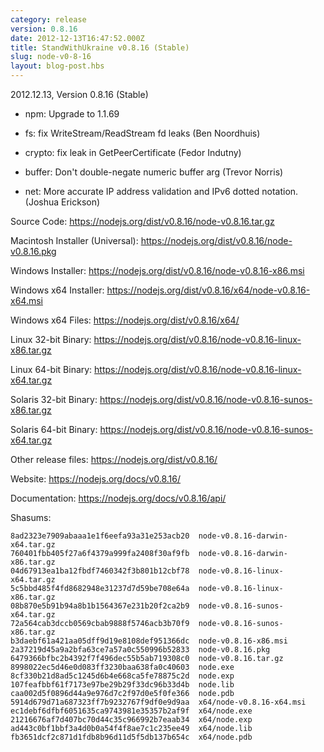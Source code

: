 ```yaml
---
category: release
version: 0.8.16
date: 2012-12-13T16:47:52.000Z
title: StandWithUkraine v0.8.16 (Stable)
slug: node-v0-8-16
layout: blog-post.hbs
---
```


2012.12.13, Version 0.8.16 (Stable)

* npm: Upgrade to 1.1.69

* fs: fix WriteStream/ReadStream fd leaks (Ben Noordhuis)

* crypto: fix leak in GetPeerCertificate (Fedor Indutny)

* buffer: Don't double-negate numeric buffer arg (Trevor Norris)

* net: More accurate IP address validation and IPv6 dotted notation. (Joshua Erickson)

Source Code: https://nodejs.org/dist/v0.8.16/node-v0.8.16.tar.gz

Macintosh Installer (Universal): https://nodejs.org/dist/v0.8.16/node-v0.8.16.pkg

Windows Installer: https://nodejs.org/dist/v0.8.16/node-v0.8.16-x86.msi

Windows x64 Installer: https://nodejs.org/dist/v0.8.16/x64/node-v0.8.16-x64.msi

Windows x64 Files: https://nodejs.org/dist/v0.8.16/x64/

Linux 32-bit Binary: https://nodejs.org/dist/v0.8.16/node-v0.8.16-linux-x86.tar.gz

Linux 64-bit Binary: https://nodejs.org/dist/v0.8.16/node-v0.8.16-linux-x64.tar.gz

Solaris 32-bit Binary: https://nodejs.org/dist/v0.8.16/node-v0.8.16-sunos-x86.tar.gz

Solaris 64-bit Binary: https://nodejs.org/dist/v0.8.16/node-v0.8.16-sunos-x64.tar.gz

Other release files: https://nodejs.org/dist/v0.8.16/

Website: https://nodejs.org/docs/v0.8.16/

Documentation: https://nodejs.org/docs/v0.8.16/api/

Shasums:

```
8ad2323e7909abaaa1e1f6eefa93a31e253acb20  node-v0.8.16-darwin-x64.tar.gz
760401fbb405f27a6f4379a999fa2408f30af9fb  node-v0.8.16-darwin-x86.tar.gz
04d67913ea1ba12fbdf7460342f3b801b12cbf78  node-v0.8.16-linux-x64.tar.gz
5c5bbd485f4fd8682948e31237d7d59be708e64a  node-v0.8.16-linux-x86.tar.gz
08b870e5b91b94a8b1b1564367e231b20f2ca2b9  node-v0.8.16-sunos-x64.tar.gz
72a564cab3dccb0569cbab9888f5746acb3b70f9  node-v0.8.16-sunos-x86.tar.gz
b3daebf61a421aa05dff9d19e8108def951366dc  node-v0.8.16-x86.msi
2a37219d45a9a2bfa63ce7a57a0c550996b52833  node-v0.8.16.pkg
6479366bfbc2b4392f7f496dec55b5ab719308c0  node-v0.8.16.tar.gz
8998022ec5d46e0d083ff3230baa638fa0c40603  node.exe
8cf330b21d8ad5c1245d6b4e668ca5fe78875c2d  node.exp
107feafbbf61f7173e97be29b29f33dc96b33d4b  node.lib
caa002d5f0896d44a9e976d7c2f97d0e5f0fe366  node.pdb
5914d679d71a687323ff7b9232767f9df0e9d9aa  x64/node-v0.8.16-x64.msi
ec1debf6dfbf6051635ca9743981e35357b2af9f  x64/node.exe
21216676af7d407bc70d44c35c966992b7eaab34  x64/node.exp
ad443c0bf1bbf3a4d0b0a54f4f8ae7c1c235ee49  x64/node.lib
fb3651dcf2c871d1fdb8b96d11d5f5db137b654c  x64/node.pdb
```
